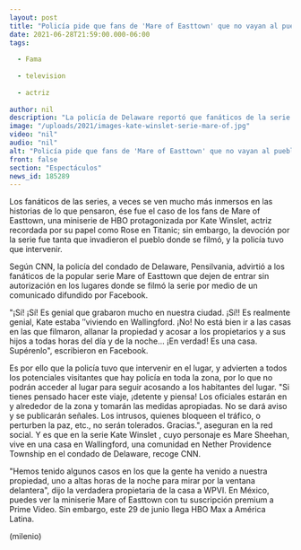 ```yaml
---
layout: post
title: "Policía pide que fans de 'Mare of Easttown' que no vayan al pueblo donde se grabó la miniserie"
date: 2021-06-28T21:59:00.000-06:00
tags:
  
  - Fama
  
  - television
  
  - actriz
  
author: nil
description: "La policía de Delaware reportó que fanáticos de la serie protagonizada por Kate Winslet, recordada por dar vida a Rose en 'Titanic', han invadido el pueblo donde se grabó y solicitan que no acudan al lugar."
image: "/uploads/2021/images-kate-winslet-serie-mare-of.jpg"
video: "nil"
audio: "nil"
alt: "Policía pide que fans de 'Mare of Easttown' que no vayan al pueblo donde se grabó la miniserie"
front: false
section: "Espectáculos"
news_id: 185289
---
```


Los fanáticos de las series, a veces se ven mucho más inmersos en las historias de lo que pensaron, ése fue el caso de los fans de Mare of Easttown, una miniserie de HBO protagonizada por Kate Winslet,  actriz recordada por su papel como Rose en Titanic; sin embargo, la devoción por la serie fue tanta que invadieron el pueblo donde se filmó, y la policía tuvo que intervenir. 

Según CNN, la policía del condado de Delaware, Pensilvania, advirtió a los fanáticos de la popular serie Mare of Easttown que dejen de entrar sin autorización en los lugares donde se filmó la serie por medio de un comunicado difundido por Facebook. 

"¡Sí! ¡Sí! Es genial que grabaron mucho en nuestra ciudad. ¡Sí!! Es realmente genial, Kate estaba ′′viviendo en Wallingford. 
¡No! No está bien ir a las casas en las que filmaron, allanar la propiedad y acosar a los propietarios y a sus hijos a todas horas del día y de la noche... ¡En verdad! Es una casa. Supérenlo", escribieron en Facebook. 

Es por ello que la policía tuvo que intervenir en el lugar, y advierten a todos los potenciales visitantes que hay policía en toda la zona, por lo que no podrán acceder al lugar para seguir acosando a los habitantes del lugar. 
"Si tienes pensado hacer este viaje, ¡detente y piensa! Los oficiales estarán en y alrededor de la zona y tomarán las medidas apropiadas. No se dará aviso y se publicarán señales. Los intrusos, quienes bloqueen el tráfico, o perturben la paz, etc., no serán tolerados. Gracias.", aseguran en la red social. 
Y es que en la serie Kate Winslet , cuyo personaje es Mare Sheehan, vive en una casa en Wallingford, una comunidad en Nether Providence Township en el condado de Delaware, recoge CNN. 

"Hemos tenido algunos casos en los que la gente ha venido a nuestra propiedad, uno a altas horas de la noche para mirar por la ventana delantera", dijo la verdadera propietaria de la casa a WPVI. 
En México, puedes ver la miniserie Mare of Easttown con tu suscripción premium a Prime Video. Sin embargo, este 29 de junio llega HBO Max a América Latina.

(milenio)